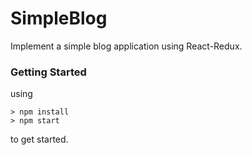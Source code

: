 # SimpleBlog

Implement a simple blog application using React-Redux.

### Getting Started

using
```
> npm install
> npm start
```
to get started.
